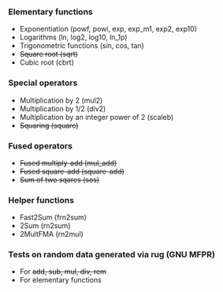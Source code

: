 ### Elementary functions

* Exponentiation (powf, powi, exp, exp_m1, exp2, exp10)
* Logarithms (ln, log2, log10, ln_1p)
* Trigonometric functions (sin, cos, tan)
* ~~Square root (sqrt)~~
* Cubic root (cbrt)

### Special operators

* Multiplication by 2 (mul2)
* Multiplication by 1/2 (div2)
* Multiplication by an integer power of 2 (scaleb)
* ~~Squaring (square)~~

### Fused operators

* ~~Fused multiply-add (mul_add)~~
* ~~Fused square-add (square-add)~~
* ~~Sum of two sqares (sos)~~

### Helper functions

* Fast2Sum (frn2sum)
* 2Sum (rn2sum)
* 2MultFMA (rn2mul)

### Tests on random data generated via rug (GNU MFPR)

* For ~~add, sub, mul, div, rem~~
* For elementary functions
